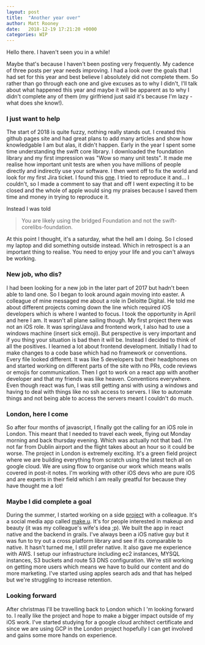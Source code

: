```yaml
---
layout: post
title:  "Another year over"
author: Matt Rooney
date:   2018-12-19 17:21:20 +0000
categories: WIP
---
```


Hello there. I haven't seen you in a while! 

Maybe that's because I haven't been posting very frequently. My cadence of three posts per year needs improving. 
I had a look over the goals that I had set for this year and best believe I absolutely did not complete them. So rather than 
go through each one and give excuses as to why I didn't, I'll talk about what happened this year and maybe it will be apparent as to 
why I didn't complete any of them (my girlfriend just said it's because I'm lazy - what does she know!).

### I just want to help

The start of 2018 is quite fuzzy, nothing really stands out. I created this github pages site and had great plans to add many articles
and show how knowledgable I am but alas, it didn't happen. Early in the year I spent some time understanding the swift core library.
I downloaded the foundation library and my first impression was "Wow so many unit tests". It made me realise how important unit tests 
are when you have millions of people directly and indirectly use your software. I then went off to fix the world and look for my first Jira ticket. 
I found this [one](https://bugs.swift.org/browse/SR-6530?focusedCommentId=32076&page=com.atlassian.jira.plugin.system.issuetabpanels:comment-tabpanel#comment-32076). 
I tried to reproduce it and... I couldn't, so I made a comment to say that and off I went expecting it to be closed and the whole of apple would sing my praises because
I saved them time and money in trying to reproduce it. 

Instead I was told 
> You are likely using the bridged Foundation and not the swift-corelibs-foundation.

At this point I thought, it's a saturday, what the hell am I doing. So I closed my laptop and did something outside instead. Which in retrospect is a an important thing
to realise. You need to enjoy your life and you can't always be working.

### New job, who dis?

I had been looking for a new job in the later part of 2017 but hadn't been able to land one. So I began to look around again moving into easter.
A colleague of mine messaged me about a role in Deloitte Digital. He told me about different projects coming down the line which required iOS developers which is 
where I wanted to focus. I took the opportunity in April and here I am. It wasn't all plane sailing though. My first project there was not an iOS role. It was spring/Java
and frontend work, I also had to use a windows machine (insert sick emoji). But perspective is very important and if you thing your situation is bad then it will be.
Instead I decided to think of all the positives. I learned a lot about frontend development. Initially I had to make changes to a code base which had no framework or
conventions. Every file looked different. It was like 5 developers but their headphones on and started working on different parts of the site with no PRs, code reviews or emojis for communication.
Then I got to work on a react app with another developer and that my friends was like heaven. Conventions everywhere. Even though react was fun, I was still getting ansi with using a windows
and having to deal with things like no ssh access to servers. I like to automate things and not being able to access the servers meant I couldn't do much.

### London, here I come

So after four months of javascript, I finally got the calling for an iOS role in London. This meant that I needed to travel each week, flying out Monday morning and
back thursday evening. Which was actually not that bad. I'm not far from Dublin airport and the flight takes about an hour so it could be worse. The project in 
London is extremely exciting. It's a green field project where we are building everything from scratch using the latest tech all on google cloud.
We are using flow to organise our work which means walls covered in post-it notes. I'm working with other iOS devs who are pure iOS and are experts in their field which
I am really greatful for because they have thought me a lot!

### Maybe I did complete a goal

During the summer, I started working on a side [project](https://makeu.app/) with a colleague. It's a social media app called [make.u](https://itunes.apple.com/ie/app/make-u/id1441179129?mt=8). 
It's for people interested in makeup and beauty (it was my colleague's wife's idea ;p). We built the app in react native and the backend in grails. 
I've always been a iOS native guy but it was fun to try out a cross platform library and see if its comparable to native. It hasn't turned me, I still prefer native. It also gave me experience with AWS. 
I setup our infrastructure including ec2 instances, MYSQL instances, S3 buckets and route 53 DNS configuration. We're still working on getting more users which means
we have to build our content and do more marketing. I've started using apples search ads and that has helped but we're struggling to increase retention.

### Looking forward

After christmas I'll be travelling back to London which I 'm looking forward to. I really like the project and hope to make a bigger impact outside of my iOS work.
I've started studying for a google cloud architect certificate and since we are using GCP in the London project hopefully I can get involved and gains some more
hands on experience. 